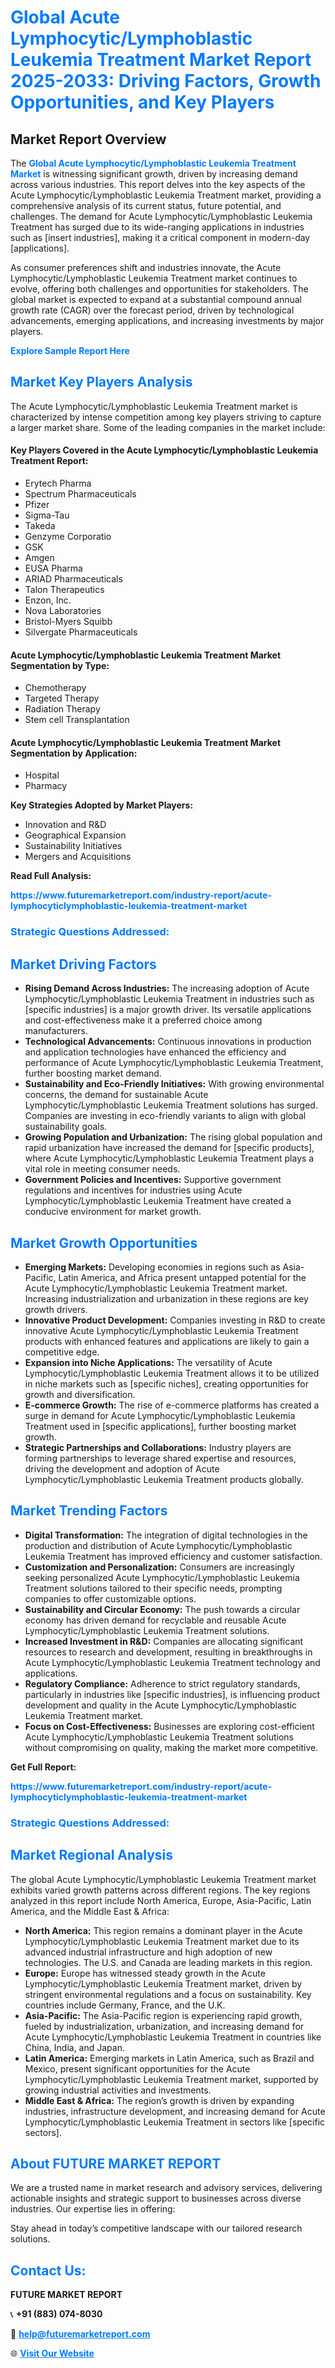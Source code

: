 <h1 style="color: #007BFF;">Global Acute Lymphocytic/Lymphoblastic Leukemia Treatment Market Report 2025-2033: Driving Factors, Growth Opportunities, and Key Players</h1>

<section id="overview">
<h2>Market Report Overview</h2>
<p>The <a href="https://www.futuremarketreport.com/industry-report/acute-lymphocyticlymphoblastic-leukemia-treatment-market" style="color: #007BFF; text-decoration: none;"><strong>Global Acute Lymphocytic/Lymphoblastic Leukemia Treatment Market</strong></a> is witnessing significant growth, driven by increasing demand across various industries. This report delves into the key aspects of the Acute Lymphocytic/Lymphoblastic Leukemia Treatment market, providing a comprehensive analysis of its current status, future potential, and challenges. The demand for Acute Lymphocytic/Lymphoblastic Leukemia Treatment has surged due to its wide-ranging applications in industries such as [insert industries], making it a critical component in modern-day [applications].</p>
<p>As consumer preferences shift and industries innovate, the Acute Lymphocytic/Lymphoblastic Leukemia Treatment market continues to evolve, offering both challenges and opportunities for stakeholders. The global market is expected to expand at a substantial compound annual growth rate (CAGR) over the forecast period, driven by technological advancements, emerging applications, and increasing investments by major players.</p>
</section>

<section id="overview">
<p><a href="https://www.futuremarketreport.com/request-sample/reportId=43979" style="color: #007BFF; text-decoration: none;"><strong>Explore Sample Report Here</strong></a></p>
</section>

<section id="key-players">
<h2 style="color: #007BFF;">Market Key Players Analysis</h2>
<p>The Acute Lymphocytic/Lymphoblastic Leukemia Treatment market is characterized by intense competition among key players striving to capture a larger market share. Some of the leading companies in the market include:</p>
<h4>Key Players Covered in the Acute Lymphocytic/Lymphoblastic Leukemia Treatment Report:</h4>
<ul><li>Erytech Pharma</li><li>Spectrum Pharmaceuticals</li><li>Pfizer</li><li>Sigma-Tau</li><li>Takeda</li><li>Genzyme Corporatio</li><li>GSK</li><li>Amgen</li><li>EUSA Pharma</li><li>ARIAD Pharmaceuticals</li><li>Talon Therapeutics</li><li>Enzon, Inc.</li><li>Nova Laboratories</li><li>Bristol-Myers Squibb</li><li>Silvergate Pharmaceuticals</li></ul>
<h4>Acute Lymphocytic/Lymphoblastic Leukemia Treatment Market Segmentation by Type:</h4>
<ul><li>Chemotherapy</li><li>Targeted Therapy</li><li>Radiation Therapy</li><li>Stem cell Transplantation</li></ul>

<h4>Acute Lymphocytic/Lymphoblastic Leukemia Treatment Market Segmentation by Application:</h4>
<ul><li>Hospital</li><li>Pharmacy</li></ul>
<p><strong>Key Strategies Adopted by Market Players:</strong></p>
<ul>
<li>Innovation and R&D</li>
<li>Geographical Expansion</li>
<li>Sustainability Initiatives</li>
<li>Mergers and Acquisitions</li>
</ul>
</section>

<section>
<p><strong>Read Full Analysis: </strong></p><a href="https://www.futuremarketreport.com/industry-report/acute-lymphocyticlymphoblastic-leukemia-treatment-market" style="color: #007BFF; text-decoration: none;"><strong>https://www.futuremarketreport.com/industry-report/acute-lymphocyticlymphoblastic-leukemia-treatment-market</strong></a>
<h3 style="color: #007BFF;">Strategic Questions Addressed:</h3>
</section>

<section id="driving-factors">
<h2 style="color: #007BFF;">Market Driving Factors</h2>
<ul>
<li><strong>Rising Demand Across Industries:</strong> The increasing adoption of Acute Lymphocytic/Lymphoblastic Leukemia Treatment in industries such as [specific industries] is a major growth driver. Its versatile applications and cost-effectiveness make it a preferred choice among manufacturers.</li>
<li><strong>Technological Advancements:</strong> Continuous innovations in production and application technologies have enhanced the efficiency and performance of Acute Lymphocytic/Lymphoblastic Leukemia Treatment, further boosting market demand.</li>
<li><strong>Sustainability and Eco-Friendly Initiatives:</strong> With growing environmental concerns, the demand for sustainable Acute Lymphocytic/Lymphoblastic Leukemia Treatment solutions has surged. Companies are investing in eco-friendly variants to align with global sustainability goals.</li>
<li><strong>Growing Population and Urbanization:</strong> The rising global population and rapid urbanization have increased the demand for [specific products], where Acute Lymphocytic/Lymphoblastic Leukemia Treatment plays a vital role in meeting consumer needs.</li>
<li><strong>Government Policies and Incentives:</strong> Supportive government regulations and incentives for industries using Acute Lymphocytic/Lymphoblastic Leukemia Treatment have created a conducive environment for market growth.</li>
</ul>
</section>

<section id="growth-opportunities">
<h2 style="color: #007BFF;">Market Growth Opportunities</h2>
<ul>
<li><strong>Emerging Markets:</strong> Developing economies in regions such as Asia-Pacific, Latin America, and Africa present untapped potential for the Acute Lymphocytic/Lymphoblastic Leukemia Treatment market. Increasing industrialization and urbanization in these regions are key growth drivers.</li>
<li><strong>Innovative Product Development:</strong> Companies investing in R&D to create innovative Acute Lymphocytic/Lymphoblastic Leukemia Treatment products with enhanced features and applications are likely to gain a competitive edge.</li>
<li><strong>Expansion into Niche Applications:</strong> The versatility of Acute Lymphocytic/Lymphoblastic Leukemia Treatment allows it to be utilized in niche markets such as [specific niches], creating opportunities for growth and diversification.</li>
<li><strong>E-commerce Growth:</strong> The rise of e-commerce platforms has created a surge in demand for Acute Lymphocytic/Lymphoblastic Leukemia Treatment used in [specific applications], further boosting market growth.</li>
<li><strong>Strategic Partnerships and Collaborations:</strong> Industry players are forming partnerships to leverage shared expertise and resources, driving the development and adoption of Acute Lymphocytic/Lymphoblastic Leukemia Treatment products globally.</li>
</ul>
</section>

<section id="trending-factors">
<h2 style="color: #007BFF;">Market Trending Factors</h2>
<ul>
<li><strong>Digital Transformation:</strong> The integration of digital technologies in the production and distribution of Acute Lymphocytic/Lymphoblastic Leukemia Treatment has improved efficiency and customer satisfaction.</li>
<li><strong>Customization and Personalization:</strong> Consumers are increasingly seeking personalized Acute Lymphocytic/Lymphoblastic Leukemia Treatment solutions tailored to their specific needs, prompting companies to offer customizable options.</li>
<li><strong>Sustainability and Circular Economy:</strong> The push towards a circular economy has driven demand for recyclable and reusable Acute Lymphocytic/Lymphoblastic Leukemia Treatment solutions.</li>
<li><strong>Increased Investment in R&D:</strong> Companies are allocating significant resources to research and development, resulting in breakthroughs in Acute Lymphocytic/Lymphoblastic Leukemia Treatment technology and applications.</li>
<li><strong>Regulatory Compliance:</strong> Adherence to strict regulatory standards, particularly in industries like [specific industries], is influencing product development and quality in the Acute Lymphocytic/Lymphoblastic Leukemia Treatment market.</li>
<li><strong>Focus on Cost-Effectiveness:</strong> Businesses are exploring cost-efficient Acute Lymphocytic/Lymphoblastic Leukemia Treatment solutions without compromising on quality, making the market more competitive.</li>
</ul>
</section>

<section>
<p><strong>Get Full Report: </strong></p><a href="https://www.futuremarketreport.com/industry-report/acute-lymphocyticlymphoblastic-leukemia-treatment-market" style="color: #007BFF; text-decoration: none;"><strong>https://www.futuremarketreport.com/industry-report/acute-lymphocyticlymphoblastic-leukemia-treatment-market</strong></a>
<h3 style="color: #007BFF;">Strategic Questions Addressed:</h3>
</section>


<section id="regional-analysis">
<h2 style="color: #007BFF;">Market Regional Analysis</h2>
<p>The global Acute Lymphocytic/Lymphoblastic Leukemia Treatment market exhibits varied growth patterns across different regions. The key regions analyzed in this report include North America, Europe, Asia-Pacific, Latin America, and the Middle East & Africa:</p>
<ul>
<li><strong>North America:</strong> This region remains a dominant player in the Acute Lymphocytic/Lymphoblastic Leukemia Treatment market due to its advanced industrial infrastructure and high adoption of new technologies. The U.S. and Canada are leading markets in this region.</li>
<li><strong>Europe:</strong> Europe has witnessed steady growth in the Acute Lymphocytic/Lymphoblastic Leukemia Treatment market, driven by stringent environmental regulations and a focus on sustainability. Key countries include Germany, France, and the U.K.</li>
<li><strong>Asia-Pacific:</strong> The Asia-Pacific region is experiencing rapid growth, fueled by industrialization, urbanization, and increasing demand for Acute Lymphocytic/Lymphoblastic Leukemia Treatment in countries like China, India, and Japan.</li>
<li><strong>Latin America:</strong> Emerging markets in Latin America, such as Brazil and Mexico, present significant opportunities for the Acute Lymphocytic/Lymphoblastic Leukemia Treatment market, supported by growing industrial activities and investments.</li>
<li><strong>Middle East & Africa:</strong> The region’s growth is driven by expanding industries, infrastructure development, and increasing demand for Acute Lymphocytic/Lymphoblastic Leukemia Treatment in sectors like [specific sectors].</li>
</ul>
</section>

<footer>
<h2 style="color: #007BFF;">About FUTURE MARKET REPORT</h2>
<p>We are a trusted name in market research and advisory services, delivering actionable insights and strategic support to businesses across diverse industries. Our expertise lies in offering:</p>

<p>Stay ahead in today’s competitive landscape with our tailored research solutions.</p>

<h2 style="color: #007BFF;">Contact Us:</h2>
<p><strong>FUTURE MARKET REPORT</strong></p>
<p>📞 <strong>+91 (883) 074-8030</strong></p>
<p>📧 <strong><a href="mailto:help@futuremarketreport.com" style="color: #007BFF;">help@futuremarketreport.com</a></strong></p>
<p>🌐 <strong><a href="https://www.futuremarketreport.com/" style="color: #007BFF;">Visit Our Website</a></strong></p>
</footer>